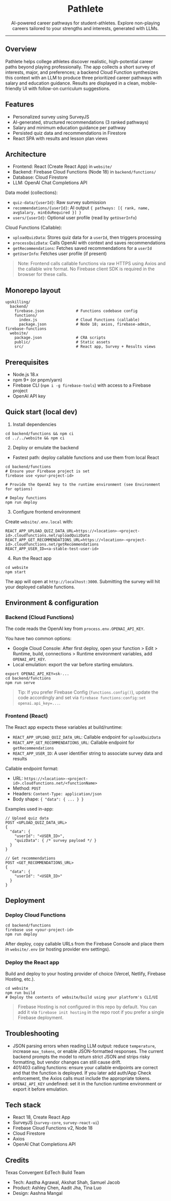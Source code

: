 <div align="center">

# Pathlete

AI-powered career pathways for student-athletes. Explore non-playing careers tailored to your strengths and interests, generated with LLMs.

</div>

---

## Overview

Pathlete helps college athletes discover realistic, high-potential career paths beyond playing professionally. The app collects a short survey of interests, major, and preferences; a backend Cloud Function synthesizes this context with an LLM to produce three prioritized career pathways with salary and education guidance. Results are displayed in a clean, mobile-friendly UI with follow-on curriculum suggestions.

## Features

- Personalized survey using SurveyJS
- AI-generated, structured recommendations (3 ranked pathways)
- Salary and minimum education guidance per pathway
- Persisted quiz data and recommendations in Firestore
- React SPA with results and lesson plan views

## Architecture

- Frontend: React (Create React App) in `website/`
- Backend: Firebase Cloud Functions (Node 18) in `backend/functions/`
- Database: Cloud Firestore
- LLM: OpenAI Chat Completions API

Data model (collections):

- `quiz-data/{userId}`: Raw survey submission
- `recommendations/{userId}`: AI output `{ pathways: [{ rank, name, avgSalary, minEduRequired }] }`
- `users/{userId}`: Optional user profile (read by `getUserInfo`)

Cloud Functions (Callable):

- `uploadQuizData`: Stores quiz data for a `userId`, then triggers processing
- `processQuizData`: Calls OpenAI with context and saves recommendations
- `getRecommendations`: Fetches saved recommendations for a `userId`
- `getUserInfo`: Fetches user profile (if present)

> Note: Frontend calls callable functions via raw HTTPS using Axios and the callable wire format. No Firebase client SDK is required in the browser for these calls.

## Monorepo layout

```
upskilling/
  backend/
    firebase.json              # Functions codebase config
    functions/
      index.js                 # Cloud Functions (callable)
      package.json             # Node 18; axios, firebase-admin, firebase-functions
  website/
    package.json               # CRA scripts
    public/                    # Static assets
    src/                       # React app, Survey + Results views
```

## Prerequisites

- Node.js 18.x
- npm 9+ (or pnpm/yarn)
- Firebase CLI (`npm i -g firebase-tools`) with access to a Firebase project
- OpenAI API key

## Quick start (local dev)

1. Install dependencies

```
cd backend/functions && npm ci
cd ../../website && npm ci
```

2. Deploy or emulate the backend

- Fastest path: deploy callable functions and use them from local React

```
cd backend/functions
# Ensure your Firebase project is set
firebase use <your-project-id>

# Provide the OpenAI key to the runtime environment (see Environment for options)

# Deploy functions
npm run deploy
```

3. Configure frontend environment

Create `website/.env.local` with:

```
REACT_APP_UPLOAD_QUIZ_DATA_URL=https://<location>-<project-id>.cloudfunctions.net/uploadQuizData
REACT_APP_GET_RECOMMENDATIONS_URL=https://<location>-<project-id>.cloudfunctions.net/getRecommendations
REACT_APP_USER_ID=<a-stable-test-user-id>
```

4. Run the React app

```
cd website
npm start
```

The app will open at `http://localhost:3000`. Submitting the survey will hit your deployed callable functions.

## Environment & configuration

### Backend (Cloud Functions)

The code reads the OpenAI key from `process.env.OPENAI_API_KEY`.

You have two common options:

- Google Cloud Console: After first deploy, open your function > Edit > Runtime, build, connections > Runtime environment variables, add `OPENAI_API_KEY`.
- Local emulation: export the var before starting emulators.

```
export OPENAI_API_KEY=sk-...
cd backend/functions
npm run serve
```

> Tip: If you prefer Firebase Config (`functions.config()`), update the code accordingly and set via `firebase functions:config:set openai.api_key=...`.

### Frontend (React)

The React app expects these variables at build/runtime:

- `REACT_APP_UPLOAD_QUIZ_DATA_URL`: Callable endpoint for `uploadQuizData`
- `REACT_APP_GET_RECOMMENDATIONS_URL`: Callable endpoint for `getRecommendations`
- `REACT_APP_USER_ID`: A user identifier string to associate survey data and results

Callable endpoint format:

- URL: `https://<location>-<project-id>.cloudfunctions.net/<functionName>`
- Method: `POST`
- Headers: `Content-Type: application/json`
- Body shape: `{ "data": { ... } }`

Examples used in-app:

```
// Upload quiz data
POST <UPLOAD_QUIZ_DATA_URL>
{
  "data": {
    "userId": "<USER_ID>",
    "quizData": { /* survey payload */ }
  }
}

// Get recommendations
POST <GET_RECOMMENDATIONS_URL>
{
  "data": {
    "userId": "<USER_ID>"
  }
}
```

## Deployment

### Deploy Cloud Functions

```
cd backend/functions
firebase use <your-project-id>
npm run deploy
```

After deploy, copy callable URLs from the Firebase Console and place them in `website/.env` (or hosting provider env settings).

### Deploy the React app

Build and deploy to your hosting provider of choice (Vercel, Netlify, Firebase Hosting, etc.).

```
cd website
npm run build
# Deploy the contents of website/build using your platform's CLI/UI
```

> Firebase Hosting is not configured in this repo by default. You can add it via `firebase init hosting` in the repo root if you prefer a single Firebase deployment.

## Troubleshooting

- JSON parsing errors when reading LLM output: reduce `temperature`, increase `max_tokens`, or enable JSON-formatted responses. The current backend prompts the model to return strict JSON and strips risky formatting, but vendor changes can still cause drift.
- 401/403 calling functions: ensure your callable endpoints are correct and that the function is deployed. If you later add auth/App Check enforcement, the Axios calls must include the appropriate tokens.
- `OPENAI_API_KEY` undefined: set it in the function runtime environment or export it before emulation.

## Tech stack

- React 18, Create React App
- SurveyJS (`survey-core`, `survey-react-ui`)
- Firebase Cloud Functions v2, Node 18
- Cloud Firestore
- Axios
- OpenAI Chat Completions API

## Credits

Texas Convergent EdTech Build Team

- Tech: Aastha Agrawal, Akshat Shah, Samuel Jacob
- Product: Ashley Chen, Aadit Jha, Tina Luo
- Design: Aashna Mangal
